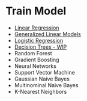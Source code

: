 # Train Model
- [Linear Regression](https://github.com/danielrferreira/pySETTV/tree/main/04%20-%20Train/Linear%20Regression)
- [Generalized Linear Models](https://github.com/danielrferreira/pySETTV/tree/main/04%20-%20Train/Generalized%20Linear%20Regression)
- [Logistic Regression](https://github.com/danielrferreira/pySETTV/tree/main/04%20-%20Train/Logistic%20Regression)
- [Decision Trees - WIP](https://github.com/danielrferreira/pySETTV/tree/main/04%20-%20Train/Decision%20Tree)
- Random Forest
- Gradient Boosting
- Neural Networks
- Support Vector Machine
- Gaussian Naive Bayes
- Multinominal Naive Bayes
- K-Nearest Neighbors
